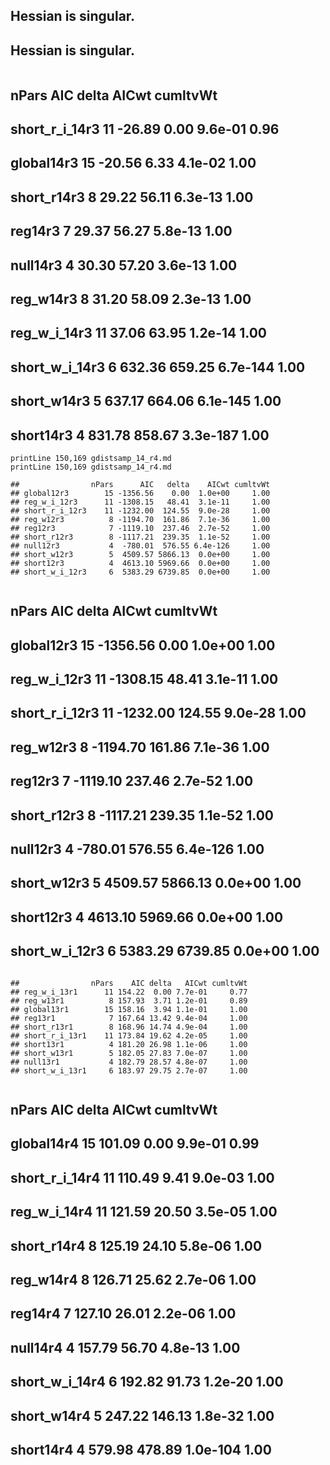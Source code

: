 ## Hessian is singular.
## Hessian is singular.
```

```
##                nPars    AIC  delta    AICwt cumltvWt
## short_r_i_14r3    11 -26.89   0.00  9.6e-01     0.96
## global14r3        15 -20.56   6.33  4.1e-02     1.00
## short_r14r3        8  29.22  56.11  6.3e-13     1.00
## reg14r3            7  29.37  56.27  5.8e-13     1.00
## null14r3           4  30.30  57.20  3.6e-13     1.00
## reg_w14r3          8  31.20  58.09  2.3e-13     1.00
## reg_w_i_14r3      11  37.06  63.95  1.2e-14     1.00
## short_w_i_14r3     6 632.36 659.25 6.7e-144     1.00
## short_w14r3        5 637.17 664.06 6.1e-145     1.00
## short14r3          4 831.78 858.67 3.3e-187     1.00
```
printLine 150,169 gdistsamp_14_r4.md
printLine 150,169 gdistsamp_14_r4.md
```

```
##                nPars      AIC   delta    AICwt cumltvWt
## global12r3        15 -1356.56    0.00  1.0e+00     1.00
## reg_w_i_12r3      11 -1308.15   48.41  3.1e-11     1.00
## short_r_i_12r3    11 -1232.00  124.55  9.0e-28     1.00
## reg_w12r3          8 -1194.70  161.86  7.1e-36     1.00
## reg12r3            7 -1119.10  237.46  2.7e-52     1.00
## short_r12r3        8 -1117.21  239.35  1.1e-52     1.00
## null12r3           4  -780.01  576.55 6.4e-126     1.00
## short_w12r3        5  4509.57 5866.13  0.0e+00     1.00
## short12r3          4  4613.10 5969.66  0.0e+00     1.00
## short_w_i_12r3     6  5383.29 6739.85  0.0e+00     1.00
```
```

```
##                nPars      AIC   delta    AICwt cumltvWt
## global12r3        15 -1356.56    0.00  1.0e+00     1.00
## reg_w_i_12r3      11 -1308.15   48.41  3.1e-11     1.00
## short_r_i_12r3    11 -1232.00  124.55  9.0e-28     1.00
## reg_w12r3          8 -1194.70  161.86  7.1e-36     1.00
## reg12r3            7 -1119.10  237.46  2.7e-52     1.00
## short_r12r3        8 -1117.21  239.35  1.1e-52     1.00
## null12r3           4  -780.01  576.55 6.4e-126     1.00
## short_w12r3        5  4509.57 5866.13  0.0e+00     1.00
## short12r3          4  4613.10 5969.66  0.0e+00     1.00
## short_w_i_12r3     6  5383.29 6739.85  0.0e+00     1.00
```
```

```
##                nPars    AIC delta   AICwt cumltvWt
## reg_w_i_13r1      11 154.22  0.00 7.7e-01     0.77
## reg_w13r1          8 157.93  3.71 1.2e-01     0.89
## global13r1        15 158.16  3.94 1.1e-01     1.00
## reg13r1            7 167.64 13.42 9.4e-04     1.00
## short_r13r1        8 168.96 14.74 4.9e-04     1.00
## short_r_i_13r1    11 173.84 19.62 4.2e-05     1.00
## short13r1          4 181.20 26.98 1.1e-06     1.00
## short_w13r1        5 182.05 27.83 7.0e-07     1.00
## null13r1           4 182.79 28.57 4.8e-07     1.00
## short_w_i_13r1     6 183.97 29.75 2.7e-07     1.00
```
```

```
##                nPars    AIC  delta    AICwt cumltvWt
## global14r4        15 101.09   0.00  9.9e-01     0.99
## short_r_i_14r4    11 110.49   9.41  9.0e-03     1.00
## reg_w_i_14r4      11 121.59  20.50  3.5e-05     1.00
## short_r14r4        8 125.19  24.10  5.8e-06     1.00
## reg_w14r4          8 126.71  25.62  2.7e-06     1.00
## reg14r4            7 127.10  26.01  2.2e-06     1.00
## null14r4           4 157.79  56.70  4.8e-13     1.00
## short_w_i_14r4     6 192.82  91.73  1.2e-20     1.00
## short_w14r4        5 247.22 146.13  1.8e-32     1.00
## short14r4          4 579.98 478.89 1.0e-104     1.00
```
